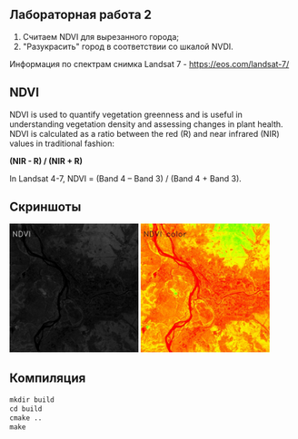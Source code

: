 ## Лабораторная работа 2
1) Считаем NDVI для вырезанного города;
2) "Разукрасить" город в соответствии со шкалой NVDI.

Информация по спектрам снимка Landsat 7 - https://eos.com/landsat-7/

## NDVI
NDVI is used to quantify vegetation greenness and is useful in understanding vegetation density and assessing changes in plant health. NDVI is calculated as a ratio between the red (R) and near infrared (NIR) values in traditional fashion: 

**(NIR - R) / (NIR + R)**

In Landsat 4-7, NDVI = (Band 4 – Band 3) / (Band 4 + Band 3).

## Скриншоты
<!--
<p float="left">
<img src="pic/NIR-RED.jpg" width=45% height=45%> 
<img src="pic/RED+NIR.jpg" width=45% height=45%>
</p>
-->
<p float="left">
 <img src="pic/NDVI.jpg" width=45% height=45%>
 <img src="pic/NDVI_COLOR.jpg" width=45% height=45%>
</p>

## Компиляция
 ```
 mkdir build
 cd build
 cmake ..
 make
 ```
